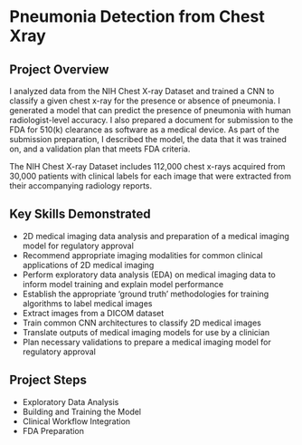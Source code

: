 # Pneumonia Detection from Chest Xray

## Project Overview

I analyzed data from the NIH Chest X-ray Dataset and trained a CNN to classify a given chest x-ray for the presence or absence of pneumonia. I generated a model that can predict the presence of pneumonia with human radiologist-level accuracy. I also prepared a document for submission to the FDA for 510(k) clearance as software as a medical device. As part of the submission preparation, I described the model, the data that it was trained on, and a validation plan that meets FDA criteria.

The NIH Chest X-ray Dataset includes 112,000 chest x-rays acquired from 30,000 patients with clinical labels for each image that were extracted from their accompanying radiology reports.

## Key Skills Demonstrated

- 2D medical imaging data analysis and preparation of a medical imaging model for regulatory approval
- Recommend appropriate imaging modalities for common clinical applications of 2D medical imaging
- Perform exploratory data analysis (EDA) on medical imaging data to inform model training and explain model performance
- Establish the appropriate ‘ground truth’ methodologies for training algorithms to label medical images
- Extract images from a DICOM dataset
- Train common CNN architectures to classify 2D medical images
- Translate outputs of medical imaging models for use by a clinician
- Plan necessary validations to prepare a medical imaging model for regulatory approval

## Project Steps

- Exploratory Data Analysis
- Building and Training the Model
- Clinical Workflow Integration
- FDA Preparation
